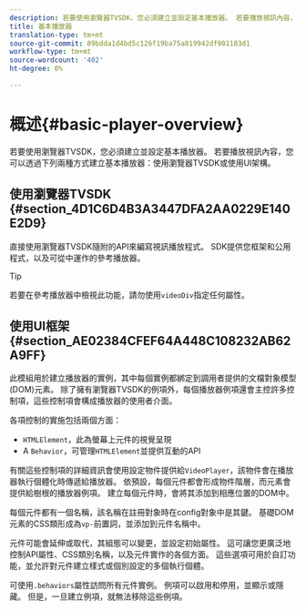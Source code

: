 ```yaml
---
description: 若要使用瀏覽器TVSDK，您必須建立並設定基本播放器。 若要播放視訊內容，您可以使用瀏覽器TVSDK或UI架構，以兩種方式建立基本播放器。
title: 基本播放器
translation-type: tm+mt
source-git-commit: 89bdda1d4bd5c126f19ba75a819942df901183d1
workflow-type: tm+mt
source-wordcount: '402'
ht-degree: 0%

---
```



# 概述{#basic-player-overview}

若要使用瀏覽器TVSDK，您必須建立並設定基本播放器。 若要播放視訊內容，您可以透過下列兩種方式建立基本播放器：使用瀏覽器TVSDK或使用UI架構。

## 使用瀏覽器TVSDK {#section_4D1C6D4B3A3447DFA2AA0229E140E2D9}

直接使用瀏覽器TVSDK隨附的API來編寫視訊播放程式。 SDK提供您框架和公用程式，以及可從中運作的參考播放器。

>[!TIP]
>
>若要在參考播放器中檢視此功能，請勿使用`videoDiv`指定任何屬性。

## 使用UI框架{#section_AE02384CFEF64A448C108232AB62A9FF}

此模組用於建立播放器的實例，其中每個實例都綁定到調用者提供的文檔對象模型(DOM)元素。 除了擁有瀏覽器TVSDK的例項外，每個播放器例項還會主控許多控制項，這些控制項會構成播放器的使用者介面。

各項控制的實施包括兩個方面：

* `HTMLElement`，此為螢幕上元件的視覺呈現
* A `Behavior`，可管理`HTMLElement`並提供互動的API

有關這些控制項的詳細資訊會使用設定物件提供給`VideoPlayer`，該物件會在播放器執行個體化時傳遞給播放器。 依預設，每個元件都會形成物件階層，而元素會提供給樹根的播放器例項。 建立每個元件時，會將其添加到相應位置的DOM中。

每個元件都有一個名稱，該名稱在註冊對象時在config對象中是其鍵。 基礎DOM元素的CSS類形成為`vp-`前置詞，並添加到元件名稱中。

元件可能會延伸或取代，其組態可以變更，並設定初始屬性。 這可讓您更廣泛地控制API屬性、CSS類別名稱，以及元件實作的各個方面。 這些選項可用於自訂功能，並允許對元件建立樣式或個別設定的多個執行個體。

可使用`.behaviors`屬性訪問所有元件實例。 例項可以啟用和停用，並顯示或隱藏。 但是，一旦建立例項，就無法移除這些例項。
